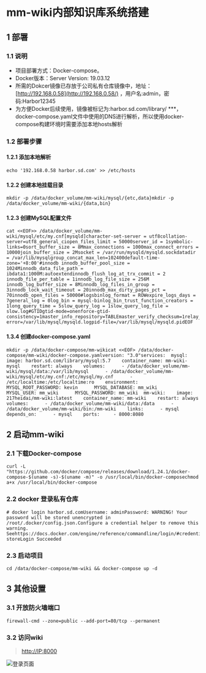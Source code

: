 # mm-wiki内部知识库系统搭建

## 1 部署

### 1.1 说明

- 项目部署方式：Docker-compose。
- Docker版本：Server Version: 19.03.12
- 所需的Dokcer镜像已存放于公司私有仓库镜像中，地址：[http://192.168.0.58](http://192.168.0.58/) ，用户名:admin，密码:Harbor12345
- 为方便Docker后续使用，镜像被标记为:harbor.sd.com/library/ ***，docker-compose.yaml文件中使用的DNS进行解析，所以使用docker-compose构建环境时需要添加本地hosts解析

### 1.2 部署步骤

#### 1.2.1 添加本地解析

```shell
echo '192.168.0.58 harbor.sd.com' >> /etc/hosts
```

#### 1.2.2 创建本地挂载目录

```shell
mkdir -p /data/docker_volume/mm-wiki/mysql/{etc,data}mkdir -p /data/docker_volume/mm-wiki/{data,bin}
```

#### 1.2.3 创建MySQL配置文件

```shell
cat <<EOF>> /data/docker_volume/mm-wiki/mysql/etc/my.cnf[mysqld]character-set-server = utf8collation-server=utf8_general_ciopen_files_limit = 50000server_id = 1symbolic-links=0sort_buffer_size = 8Mmax_connections = 1000max_connect_errors = 10000join_buffer_size = 2Msocket = /var/run/mysqld/mysqld.sockdatadir = /var/lib/mysqlgroup_concat_max_len=102400default-time-zone='+8:00'#innodb innodb_buffer_pool_size = 1024Minnodb_data_file_path = ibdata1:1000M:autoextendinnodb_flush_log_at_trx_commit = 2 innodb_file_per_table = 1innodb_log_file_size = 256M    innodb_log_buffer_size = 8Minnodb_log_files_in_group = 3innodb_lock_wait_timeout = 20innodb_max_dirty_pages_pct = 70innodb_open_files = 50000#logsbinlog_format = ROWexpire_logs_days = 7general_log = 0log_bin = mysql-binlog_bin_trust_function_creators = 1long_query_time = 5slow_query_log = 1slow_query_log_file = slow.log#GTIDgtid-mode=onenforce-gtid-consistency=1master_info_repository=TABLEmaster_verify_checksum=1relay_log_info_repository=TABLE[mysqld_safe]log-error=/var/lib/mysql/mysqld.logpid-file=/var/lib/mysql/mysqld.pidEOF
```

#### 1.3.4 创建docker-compose.yaml

```shell
mkdir -p /data/docker-compose/mm-wikicat <<EOF> /data/docker-compose/mm-wiki/docker-compose.yamlversion: "3.0"services:  mysql:    image: harbor.sd.com/library/mysql:5.7    container_name: mm-wiki-mysql    restart: always    volumes:      - /data/docker_volume/mm-wiki/mysql/data:/var/lib/mysql      - /data/docker_volume/mm-wiki/mysql/etc/my.cnf:/etc/mysql/my.cnf      - /etc/localtime:/etc/localtime:ro    environment:      MYSQL_ROOT_PASSWORD: kevin      MYSQL_DATABASE: mm_wiki      MYSQL_USER: mm_wiki      MYSQL_PASSWORD: mm_wiki  mm-wiki:    image: 217heidai/mm-wiki:latest    container_name: mm-wiki    restart: always    volumes:      - /data/docker_volume/mm-wiki/data:/data      - /data/docker_volume/mm-wiki/bin:/mm-wiki    links:      - mysql    depends_on:      - mysql    ports:     - 8000:8080
```

## 2 启动mm-wiki

### 2.1 下载Docker-compose

```shell
curl -L "https://github.com/docker/compose/releases/download/1.24.1/docker-compose-$(uname -s)-$(uname -m)" -o /usr/local/bin/docker-composechmod a+x /usr/local/bin/docker-compose
```

### 2.2 docker 登录私有仓库

```shell
# docker login harbor.sd.comUsername: adminPassword: WARNING! Your password will be stored unencrypted in /root/.docker/config.json.Configure a credential helper to remove this warning. Seehttps://docs.docker.com/engine/reference/commandline/login/#credentials-storeLogin Succeeded
```

### 2.3 启动项目

```shell
cd /data/docker-compose/mm-wiki && docker-compose up -d
```

## 3 其他设置

### 3.1 开放防火墙端口

```shell
firewall-cmd --zone=public --add-port=80/tcp --permanent
```

### 3.2 访问wiki

> [http://IP:8000](http://ip:8000/)

![登录页面](http://192.168.0.234:8000/images/1/22/%E5%BE%AE%E4%BF%A1%E6%88%AA%E5%9B%BE_20200729115534.png)